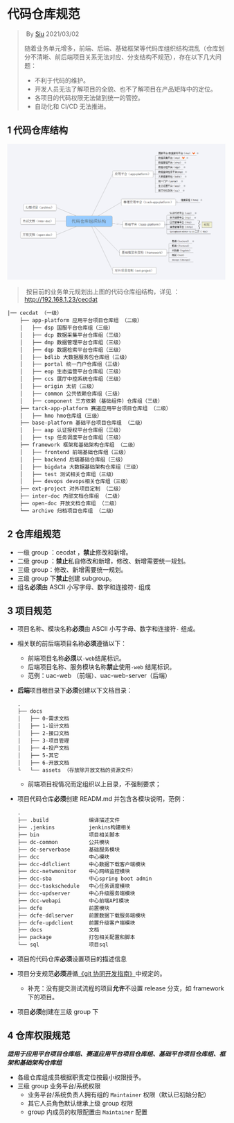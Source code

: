 # 代码仓库规范

> ​		By [Siu]() 2021/03/02
>
> ​		随着业务单元增多，前端、后端、基础框架等代码库组织结构混乱（仓库划分不清晰、前后端项目关系无法对应、分支结构不规范），存在以下几大问题：
>
> - 不利于代码的维护。
> - 开发人员无法了解项目的全貌、也不了解项目在产品矩阵中的定位。
> - 各项目的代码权限无法做到统一的管控。
> - 自动化和 CI/CD 无法推进。





## 1 代码仓库结构

![image-20210302162839401](./assets/image-20210302162839401.png)



> ​		按目前的业务单元规划出上图的代码仓库组结构，详见 ：http://192.168.1.23/cecdat

```txt
|── cecdat （一级）
	├── app-platform 应用平台项目仓库组 （二级）
	│   ├── dsp 国服平台仓库组（三级）
	│   ├── dcp 数据采集平台仓库组（三级）
	│   ├── dmp 数据管理平台仓库组（三级）
	│   ├── dqp 数据检索平台仓库组（三级）
	│   ├── bdlib 大数据服务包仓库组（三级）
	│   ├── portal 统一门户仓库组（三级）
	│   ├── eop 生态运营平台仓库组（三级）
	│   ├── ccs 展厅中控系统仓库组（三级）
    │   ├── origin 太初（三级）
	│   ├── common 公共依赖仓库组（三级）
	│   ├── component 三方依赖（基础组件）仓库组（三级）
	├── tarck-app-platform 赛道应用平台项目仓库组 （二级）
	│   ├── hmo hmo仓库组（三级）
	├── base-platform 基础平台项目仓库组 （二级）
	│   ├── aap 认证授权平台仓库组（三级）
	│   ├── tsp 任务调度平台仓库组（三级）
	├── framework 框架和基础架构仓库组 （二级）
	│   ├── frontend 前端基础仓库组（三级）
	│   ├── backend 后端基础仓库组（三级）
	│   ├── bigdata 大数据基础架构仓库组（三级）
	│   ├── test 测试相关仓库组（三级）
	│   ├── devops devops相关仓库组（三级）
	├── ext-project 对外项目定制 （二级）
	├── inter-doc 内部文档仓库组 （二级）
	├── open-doc 开放文档仓库组 （二级）
	└── archive 归档项目仓库组 （二级）
```





## 2 仓库组规范

-  一级 group ：cecdat ，**禁止**修改和新增。
- 二级 group ：**禁止**私自修改和新增，修改、新增需要统一规划。
- 三级 group：修改、新增需要统一规划。
- 三级 group 下**禁止**创建 subgroup。
- 组名**必须**由 ASCII 小写字母、数字和连接符`-` 组成



## 3 项目规范

- 项目名称、模块名称**必须**由 ASCII 小写字母、数字和连接符`-` 组成。

- 相关联的前后端项目名称**必须**遵循以下：

  - 前端项目名称**必须**以`-web`结尾标识。
  - 后端项目名称、服务模块名称**禁止**使用`-web` 结尾标识。
  - 范例：uac-web （前端）、uac-web-server（后端）

- **后端**项目根目录下**必须**创建以下文档目录：

  ```shell
  .
  ├── docs
  │   ├── 0-需求文档 
  │   ├── 1-设计文档
  │   ├── 2-接口文档
  │   ├── 3-项目管理
  │   ├── 4-投产文档
  │   ├── 5-其它
  │   ├── 6-开放文档
  └   └── assets （存放除开放文档的资源文件）
  ```

  - 前端项目视情况而定组织以上目录，不强制要求；

- 项目代码仓库**必须**创建 READM.md 并包含各模块说明，范例：

  ```txt
  .
  ├── .build             编译描述文件
  ├── .jenkins           jenkins构建相关
  ├── bin                项目相关脚本
  ├── dc-common          公共模块
  ├── dc-serverbase      基础服务模块
  ├── dcc                中心模块
  ├── dcc-ddlclient      中心数据下载客户端模块
  ├── dcc-netwmonitor    中心网络监控模块
  ├── dcc-sba            中心spring boot admin
  ├── dcc-taskschedule   中心任务调度模块
  ├── dcc-updserver      中心升级服务端模块
  ├── dcc-webapi         中心前端API模块
  ├── dcfe               前置模块
  ├── dcfe-ddlserver     前置数据下载服务端模块
  ├── dcfe-updclient     前置升级客户端模块
  ├── docs               文档
  ├── package            打包相关配置和脚本
  └── sql                项目sql
  ```

- 项目的代码仓库**必须**设置项目的描述信息

- 项目分支规范**必须**遵循[《git 协同开发指南》](http://192.168.6.146:3000/#/./%E6%8A%80%E6%9C%AF%E8%A7%84%E8%8C%83/git%E5%8D%8F%E5%90%8C%E5%BC%80%E5%8F%91%E6%8C%87%E5%8D%97)中规定的。

  - 补充：没有提交测试流程的项目**允许**不设置 release 分支，如 framework 下的项目。

- 项目**必须**创建在三级 group 下



## 4 仓库权限规范

***适用于应用平台项目仓库组、赛道应用平台项目仓库组、基础平台项目仓库组、框架和基础架构仓库组***

- 各级仓库组成员根据职责定位按最小权限授予。
- 三级 group 业务平台/系统权限
  - 业务平台/系统负责人拥有组的 `Maintainer` 权限（默认已初始分配）
  - 其它人员角色默认继承上级 group 权限
  - group 内成员的权限配置由 `Maintainer`  配置